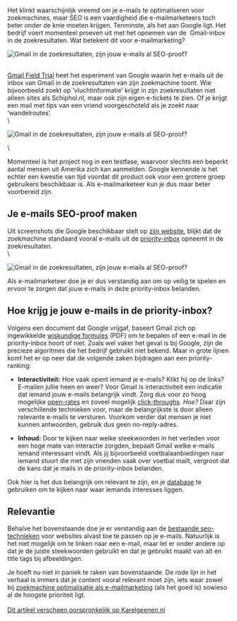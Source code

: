 Het klinkt waarschijnlijk vreemd om je e-mails te optimaliseren voor
zoekmachines, maar SEO is een vaardigheid die e-mailmarketeers toch
beter onder de knie moeten krijgen. Tenminste, als het aan Google ligt.
Het bedrijf voert momenteel proeven uit met het opnemen van de 
Gmail-inbox in de zoekresultaten. Wat betekent dit voor e-mailmarketing?

![Gmail in de zoekresultaten, zijn jouw e-mails al
SEO-proof?](Copernicacom/seo-proof-email-copernica.jpg "Gmail in de zoekresultaten, zijn jouw e-mails al SEO-proof?")

[\
Gmail Field
Trial](https://www.google.com/experimental/gmailfieldtrial) heet het
experiment van Google waarin het e-mails uit de inbox van Gmail in de
zoekresultaten van zijn zoekmachine toont. Wie bijvoorbeeld zoekt op
‘vluchtinformatie’ krijgt in zijn zoekresultaten niet alleen sites als
Schiphol.nl, maar ook zijn eigen e-tickets te zien. Of je krijgt een
mail met tips van een vriend voorgeschoteld als je zoekt naar
‘wandelroutes’.\
\

![Gmail in de zoekresultaten, zijn jouw e-mails al
SEO-proof?](Copernicacom/google-email-zoekresultaten.png "Gmail in de zoekresultaten, zijn jouw e-mails al SEO-proof?")

\

Momenteel is het project nog in een testfase, waarvoor slechts een
beperkt aantal mensen uit Amerika zich kan aanmelden. Google kennende is
het echter een kwestie van tijd voordat dit product ook voor een grotere
groep gebruikers beschikbaar is. Als e-mailmarketeer kun je dus maar
beter voorbereid zijn.

Je e-mails SEO-proof maken
--------------------------

Uit screenshots die Google beschikbaar stelt op [zijn
website](https://www.google.com/experimental/gmailfieldtrial), blijkt
dat de zoekmachine standaard vooral e-mails uit
de [priority-inbox](http://www.copernica.com/nl/over-ons/nieuws/de-intelligente-inbox-droom-of-nachtmerrie-voor-e-mailmarketing) opneemt
in de zoekresultaten.\
\

![Gmail in de zoekresultaten, zijn jouw e-mails al
SEO-proof?](Copernicacom/google-email-zoekresultaten-2.png "Gmail in de zoekresultaten, zijn jouw e-mails al SEO-proof?")

Als e-mailmarketeer doe je er dus verstandig aan om op veilig te spelen
en ervoor te zorgen dat jouw e-mails in deze priority-inbox belanden.

Hoe krijg je jouw e-mails in de priority-inbox?
-----------------------------------------------

Volgens een document dat Google vrijgaf, baseert Gmail zich op
ingewikkelde [wiskundige
formules](http://static.googleusercontent.com/external_content/untrusted_dlcp/research.google.com/en/us/pubs/archive/36955.pdf) (PDF)
om te bepalen of een e-mail in de priority-inbox hoort of niet. Zoals
wel vaker het geval is bij Google, zijn de precieze algoritmes die het
bedrijf gebruikt niet bekend. Maar in grote lijnen komt het er op neer
dat de volgende zaken bijdragen aan een priority-ranking:

-   **Interactiviteit:** Hoe vaak opent iemand je e-mails? Klikt hij op
    de links? E-mailen jullie heen en weer? Voor Gmail is
    interactiviteit een indicatie dat iemand jouw e-mails belangrijk
    vindt. Zorg dus voor zo hoog
    mogelijke [open-rates](http://www.copernica.com/nl/over-ons/nieuws/acht-tips-om-de-open-rate-van-je-e-mail-nieuwsbrief-te-verhogen) en
    zoveel
    mogelijk [click-throughs](http://www.copernica.com/nl/ondersteuning/hoe-wordt-de-click-through-rate-bekerend). *Hoe?* Daar
    zijn verschillende technieken voor, maar de belangrijkste is door
    alleen relevante e-mails te versturen. Voorkom verder dat mensen je
    niet kunnen antwoorden, gebruik dus geen no-reply-adres.

-   **Inhoud:** Door te kijken naar welke steekwoorden in het verleden
    voor een hoge mate van interactie zorgden, bepaalt Gmail welke
    e-mails iemand interessant vindt. Als jij bijvoorbeeld
    voetbalaanbiedingen naar iemand stuurt die met zijn vrienden vaak
    over voetbal mailt, vergroot dat de kans dat je mails in de
    priority-inbox belanden.

Ook hier is het dus belangrijk om relevant te zijn, en
je [database](http://www.copernica.com/nl/over-ons/nieuws/segmentatie-hoe-ga-jij-om-met-je-database) te
gebruiken om te kijken naar waar iemands interesses liggen.

Relevantie
----------

Behalve het bovenstaande doe je er verstandig aan de [bestaande
seo-technieken](http://www.karelgeenen.nl/11/handleiding-zoekmachine-optimalisatie-door-google/) voor
websites alvast toe te passen op je e-mails. Natuurlijk is het niet
mogelijk om te linken naar een e-mail, maar let er onder andere op dat
je de juiste steekwoorden gebruikt en dat je gebruikt maakt van alt en
title tags bij afbeeldingen.

Je hoeft nu niet in paniek te raken van bovenstaande. De rode lijn in
het verhaal is immers dat je content vooral relevant moet zijn, iets
waar zowel bij [zoekmachine optimalisatie als
e-mailmarketing](http://ddma.nl/emailblog/zes-deliverability-lessen-die-je-kan-leren-van-seo/) (als
het goed is) sowieso al de hoogste prioriteit ligt.\
\
[Dit artikel verscheen oorspronkelijk op
Karelgeenen.nl](http://www.karelgeenen.nl/13/gmail-in-de-zoekresultaten-zijn-jouw-e-mails-al-seo-proof/)
